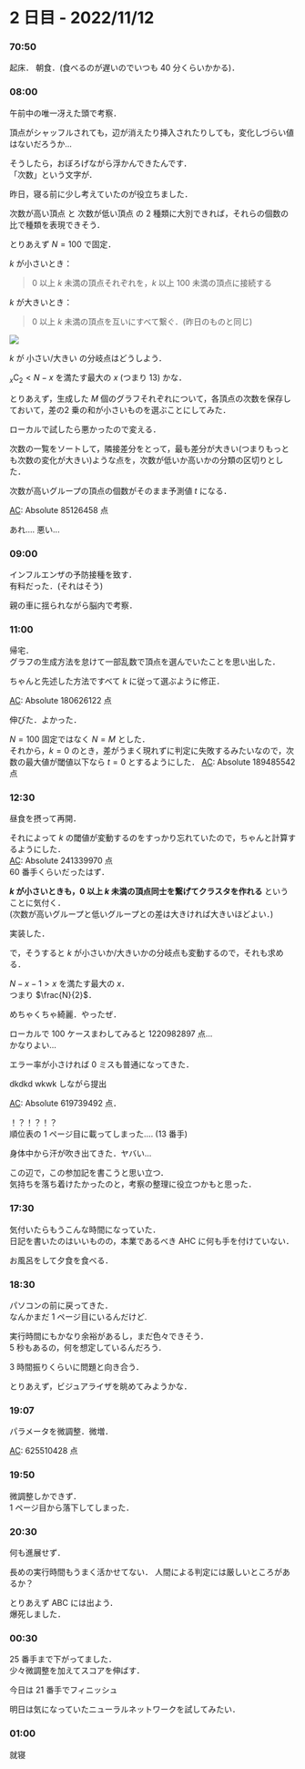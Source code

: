 # 2 日目 - 2022/11/12

### 70:50
起床．
朝食．(食べるのが遅いのでいつも $40$ 分くらいかかる)．

### 08:00
午前中の唯一冴えた頭で考察．  

頂点がシャッフルされても，辺が消えたり挿入されたりしても，変化しづらい値はないだろうか...

そうしたら，おぼろげながら浮かんできたんです．  
「次数」という文字が．  

昨日，寝る前に少し考えていたのが役立ちました．  

次数が高い頂点 と 次数が低い頂点 の 2 種類に大別できれば，それらの個数の比で種類を表現できそう．  

とりあえず $N = 100$ で固定．  

$k$ が小さいとき：  
> $0$ 以上 $k$ 未満の頂点それぞれを，$k$ 以上 $100$ 未満の頂点に接続する

$k$ が大きいとき：
> $0$ 以上 $k$ 未満の頂点を互いにすべて繋ぐ．(昨日のものと同じ)  

![](https://u.cubeupload.com/kakurenbo/AHC01600.png)

$k$ が 小さい/大きい の分岐点はどうしよう．  

${}_x\mathrm{C}_{2}<N-x$ を満たす最大の $x$ (つまり $13$) かな．

とりあえず，生成した $M$ 個のグラフそれぞれについて，各頂点の次数を保存しておいて，差の$2$ 乗の和が小さいものを選ぶことにしてみた．

ローカルで試したら悪かったので変える．  

次数の一覧をソートして，隣接差分をとって，最も差分が大きい(つまりもっとも次数の変化が大きい)ような点を，次数が低いか高いかの分類の区切りとした．  

次数が高いグループの頂点の個数がそのまま予測値 $t$ になる．  


[AC](https://atcoder.jp/contests/ahc016/submissions/36392826): Absolute $85126458$ 点  

あれ....
悪い...

### 09:00

インフルエンザの予防接種を致す．  
有料だった．(それはそう)  

親の車に揺られながら脳内で考察．  

### 11:00
帰宅．  
グラフの生成方法を怠けて一部乱数で頂点を選んでいたことを思い出した．  

ちゃんと先述した方法ですべて $k$ に従って選ぶように修正．  

[AC](https://atcoder.jp/contests/ahc016/submissions/36394135): Absolute $180626122$ 点  

伸びた．よかった．


$N=100$ 固定ではなく $N = M$ とした．  
それから，$k = 0$ のとき，差がうまく現れずに判定に失敗するみたいなので，次数の最大値が閾値以下なら $t = 0$ とするようにした．
[AC](https://atcoder.jp/contests/ahc016/submissions/36394661): Absolute $189485542$ 点  

### 12:30  
昼食を摂って再開．

それによって $k$ の閾値が変動するのをすっかり忘れていたので，ちゃんと計算するようにした．  
[AC](https://atcoder.jp/contests/ahc016/submissions/36396128): Absolute $241339970$ 点  
$60$ 番手くらいだったはず．

**$k$ が小さいときも，$0$ 以上 $k$ 未満の頂点同士を繋げてクラスタを作れる** ということに気付く．  
(次数が高いグループと低いグループとの差は大きければ大きいほどよい．)  

実装した．  

で，そうすると $k$ が小さいか/大きいかの分岐点も変動するので，それも求める．  

$N - x - 1 > x$ を満たす最大の $x$．  
つまり $\frac{N}{2}$．

めちゃくちゃ綺麗．やったぜ．

ローカルで $100$ ケースまわしてみると $1220982897$ 点...  
かなりよい...

エラー率が小さければ $0$ ミスも普通になってきた．  

dkdkd wkwk しながら提出  

[AC](https://atcoder.jp/contests/ahc016/submissions/36396688): Absolute $619739492$ 点． 

！？！？！？  
順位表の 1 ページ目に載ってしまった.... ($13$ 番手)

身体中から汗が吹き出てきた．ヤバい...

この辺で，この参加記を書こうと思い立つ．  
気持ちを落ち着けたかったのと，考察の整理に役立つかもと思った．  

### 17:30
気付いたらもうこんな時間になっていた．  
日記を書いたのはいいものの，本業であるべき AHC に何も手を付けていない．  

お風呂をして夕食を食べる．  

### 18:30
パソコンの前に戻ってきた．  
なんかまだ $1$ ページ目にいるんだけど.

実行時間にもかなり余裕があるし，まだ色々できそう．  
$5$ 秒もあるの，何を想定しているんだろう．

$3$ 時間振りくらいに問題と向き合う．

とりあえず，ビジュアライザを眺めてみようかな．  

### 19:07
パラメータを微調整．微増．  

[AC](https://atcoder.jp/contests/ahc016/submissions/36403117): $625510428$ 点

### 19:50
微調整しかできず．  
1 ページ目から落下してしまった．  

### 20:30
何も進展せず．

長めの実行時間もうまく活かせてない．
人間による判定には厳しいところがあるか？

とりあえず ABC には出よう．  
爆死しました．

### 00:30
$25$ 番手まで下がってました．  
少々微調整を加えてスコアを伸ばす．

今日は $21$ 番手でフィニッシュ

明日は気になっていたニューラルネットワークを試してみたい．  

### 01:00
就寝
